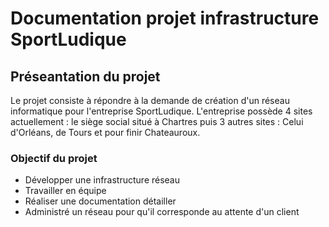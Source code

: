 # Documentation projet infrastructure SportLudique

<!For full documentation visit [mkdocs.org](https://www.mkdocs.org).>

## Préseantation du projet
Le projet consiste à répondre à la demande de création d'un réseau informatique pour l'entreprise SportLudique. L'entreprise possède 4 sites actuellement : le siège social situé à Chartres puis 3 autres sites : Celui d'Orléans, de Tours et pour finir Chateauroux. 

### Objectif du projet 

* Développer une infrastructure réseau
* Travailler en équipe 
* Réaliser une documentation détailler 
* Administré un réseau pour qu'il corresponde au attente d'un client
